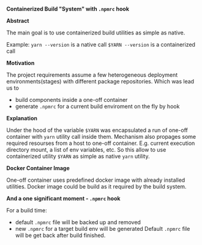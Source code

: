 **Containerized Build "System" with `.npmrc` hook**


**Abstract**

The main goal is to use containerized build utilities as simple as native.


Example:
`yarn --version` is a native call 
`$YARN --version` is a containerized call


**Motivation**

The project requirements assume a few heterogeneous deployment environments(stages) with different package repositories. 
Which was lead us to 
- build components inside a one-off container
- generate `.npmrc` for a current build enviroment on the fly by hook


**Explanation**

Under the hood of the variable `$YARN` was encapsulated a run of one-off container with `yarn` utility call inside them. 
Mechanism also propages some required resourses from a host to one-off container. E.g. current execution directory mount, a list of env variables, etc.
So this allow to use containerized utility `$YARN` as simple as native `yarn` utility.


**Docker Container Image**

One-off container uses predefined docker image with already installed utilities. Docker image could be build as it required by the build system.


**And a one significant moment - `.npmrc` hook**

For a build time:
- default `.npmrc` file will be backed up and removed 
- new `.npmrc` for a target build env will be generated
Default `.npmrc` file will be get back after build finished.
